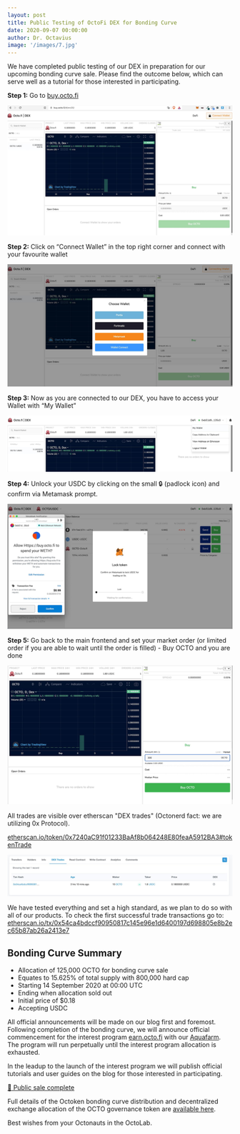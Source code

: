 ```yaml
---
layout: post
title: Public Testing of OctoFi DEX for Bonding Curve
date: 2020-09-07 00:00:00
author: Dr. Octavius
image: '/images/7.jpg'
---
```


We have completed public testing of our DEX in preparation for our upcoming bonding curve sale. Please find the outcome below, which can serve well as a tutorial for those interested in participating.

**Step 1:** Go to [buy.octo.fi](https://buy.octo.fi)

![](/images/7-1.jpg)

**Step 2:** Click on “Connect Wallet” in the top right corner and connect with your favourite wallet

![](/images/7-2.jpg)

**Step 3:** Now as you are connected to our DEX, you have to access your Wallet with “My Wallet”

![](/images/7-3.jpg)

**Step 4:** Unlock your USDC by clicking on the small 🔒 (padlock icon) and confirm via Metamask prompt.

![](/images/7-4.jpg)

**Step 5:** Go back to the main frontend and set your market order (or limited order if you are able to wait until the order is filled) - Buy OCTO and you are done 

![](/images/7-5.jpg)

All trades are visible over etherscan "DEX trades" (Octonerd fact: we are utilizing 0x Protocol).

[etherscan.io/token/0x7240aC91f01233BaAf8b064248E80feaA5912BA3#tokenTrade](https://etherscan.io/token/0x7240aC91f01233BaAf8b064248E80feaA5912BA3#tokenTrade)

![](/images/7-6.jpg)

We have tested everything and set a high standard, as we plan to do so with all of our products. To check the first successful trade transactions go to: [etherscan.io/tx/0x54ca4bdccf90950817c145e96e1d6400197d698805e8b2ec65b87ab26a2413e7](https://etherscan.io/tx/0x54ca4bdccf90950817c145e96e1d6400197d698805e8b2ec65b87ab26a2413e7)

## Bonding Curve Summary

- Allocation of 125,000 OCTO for bonding curve sale
- Equates to 15.625% of total supply with 800,000 hard cap
- Starting 14 September 2020 at 00:00 UTC
- Ending when allocation sold out
- Initial price of $0.18
- Accepting USDC

All official announcements will be made on our blog first and foremost. Following completion of the bonding curve, we will announce official commencement for the interest program [earn.octo.fi](https://earn.octo.fi) with our [Aquafarm](/project/aquafarm). The program will run perpetually until the interest program allocation is exhausted. 

In the leadup to the launch of the interest program we will publish official tutorials and user guides on the blog for those interested in participating. 

<p class="subtitle"><a href="https://twitter.com/octofinance/status/1305329689804681217?s=20">🎉 Public sale complete</a></p>

Full details of the Octoken bonding curve distribution and decentralized exchange allocation of the OCTO governance token are [available here](/project/token).

Best wishes from your Octonauts in the OctoLab.
